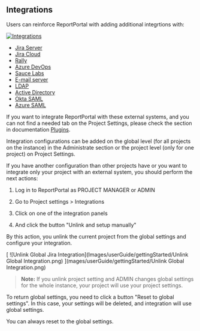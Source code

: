 ## Integrations

Users can reinforce ReportPortal with adding additional integrtions with:

[ ![Integrations](Images/userGuide/gettingStarted/Integrations.png) ](Images/userGuide/gettingStarted/Integrations.png)

* [Jira Server](https://reportportal.io/docs/Jira-Server)
* [Jira Cloud](https://reportportal.io/docs/Jira-Cloud)
* [Rally](https://reportportal.io/docs/Rally)
* [Azure DevOps](https://reportportal.io/docs/Azure-DevOps-BTS)
* [Sauce Labs](https://reportportal.io/docs/Sauce-Labs)
* [E-mail server](https://reportportal.io/docs/E-mail-server)
* [LDAP](https://reportportal.io/docs/LDAP-Auth)
* [Active Directory](https://reportportal.io/docs/Active-Directory-Auth)
* [Okta SAML](https://reportportal.io/docs/Okta-SAML)
* [Azure SAML](https://reportportal.io/docs/Azure-SAML)

If you want to integrate ReportPortal with these external systems, and you can not find a needed tab on the Project Settings, please check the section in documentation [Plugins](https://reportportal.io/docs/Plugins).

Integration configurations can be added on the global level (for all projects on the instance) in the Administrate section or the project level (only for one project) on Project Settings.

If you have another configuration than other projects have or you want to integrate only your project with an external system, you should perform the next actions:

1. Log in to ReportPortal as PROJECT MANAGER or ADMIN

2. Go to Project settings > Integrations

3. Click on one of the integration panels

4. And click the button "Unlink and setup manually"

By this action, you unlink the current project from the global settings and configure your integration.

[ ![Unlink Global Jira Integration](Images/userGuide/gettingStarted/Unlink Global Integration.png) ](mages/userGuide/gettingStarted/Unlink Global Integration.png)

>**Note:**
> If you unlink project setting and ADMIN changes global settings for the whole instance, your project will use your project settings.

To return global settings, you need to click a button "Reset to global settings".
In this case, your settings will be deleted, and integration will use global settings.

You can always reset to the global settings.